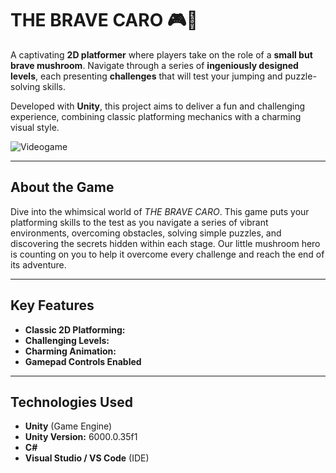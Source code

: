 # THE BRAVE CARO 🎮🍄

A captivating **2D platformer** where players take on the role of a **small but brave mushroom**. Navigate through a series of **ingeniously designed levels**, each presenting **challenges** that will test your jumping and puzzle-solving skills.

Developed with **Unity**, this project aims to deliver a fun and challenging experience, combining classic platforming mechanics with a charming visual style.

![Videogame](Assets/Videos/The_Bave_caro_Demo.gif)

---

## About the Game

Dive into the whimsical world of *THE BRAVE CARO*. This game puts your platforming skills to the test as you navigate a series of vibrant environments, overcoming obstacles, solving simple puzzles, and discovering the secrets hidden within each stage. Our little mushroom hero is counting on you to help it overcome every challenge and reach the end of its adventure.

---

## Key Features

* **Classic 2D Platforming:**
* **Challenging Levels:**
* **Charming Animation:**
* **Gamepad Controls Enabled**  
---

## Technologies Used

* **Unity** (Game Engine)
* **Unity Version:** 6000.0.35f1
* **C#**
* **Visual Studio / VS Code** (IDE)
